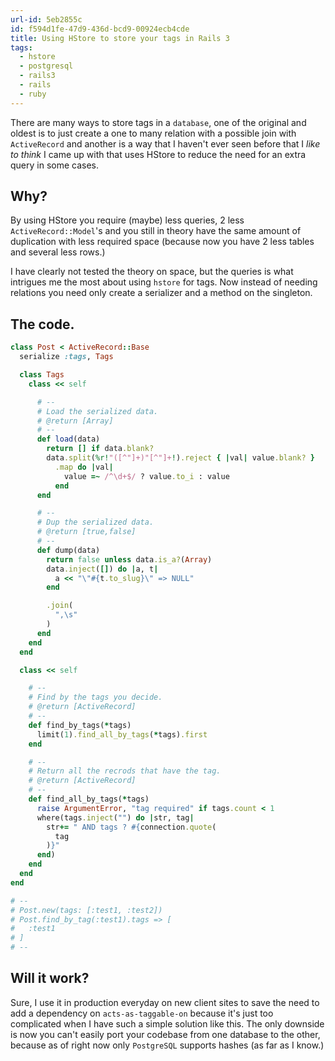 ```yaml
---
url-id: 5eb2855c
id: f594d1fe-47d9-436d-bcd9-00924ecb4cde
title: Using HStore to store your tags in Rails 3
tags:
  - hstore
  - postgresql
  - rails3
  - rails
  - ruby
---
```


There are many ways to store tags in a `database`, one of the original and oldest is to just create a one to many relation with a possible join with `ActiveRecord` and another is a way that I haven't ever seen before that I _like to think_ I came up with that uses HStore to reduce the need for an extra query in some cases.

## Why?

By using HStore you require (maybe) less queries, 2 less `ActiveRecord::Model`'s and you still in theory have the same amount of duplication with less required space (because now you have 2 less tables and several less rows.)

I have clearly not tested the theory on space, but the queries is what intrigues me the most about using `hstore` for tags. Now instead of needing relations you need only create a serializer and a method on the singleton.

## The code.

```ruby
class Post < ActiveRecord::Base
  serialize :tags, Tags

  class Tags
    class << self

      # --
      # Load the serialized data.
      # @return [Array]
      # --
      def load(data)
        return [] if data.blank?
        data.split(%r!"([^"]+)"[^"]+!).reject { |val| value.blank? }
          .map do |val|
            value =~ /^\d+$/ ? value.to_i : value
          end
      end

      # --
      # Dup the serialized data.
      # @return [true,false]
      # --
      def dump(data)
        return false unless data.is_a?(Array)
        data.inject([]) do |a, t|
          a << "\"#{t.to_slug}\" => NULL"
        end

        .join(
          ",\s"
        )
      end
    end
  end

  class << self

    # --
    # Find by the tags you decide.
    # @return [ActiveRecord]
    # --
    def find_by_tags(*tags)
      limit(1).find_all_by_tags(*tags).first
    end

    # --
    # Return all the recrods that have the tag.
    # @return [ActiveRecord]
    # --
    def find_all_by_tags(*tags)
      raise ArgumentError, "tag required" if tags.count < 1
      where(tags.inject("") do |str, tag|
        str+= " AND tags ? #{connection.quote(
          tag
        )}"
      end)
    end
  end
end

# --
# Post.new(tags: [:test1, :test2])
# Post.find_by_tag(:test1).tags => [
#   :test1
# ]
# --
```

## Will it work?

Sure, I use it in production everyday on new client sites to save the need to add a dependency on `acts-as-taggable-on` because it's just too complicated when I have such a simple solution like this. The only downside is now you can't easily port your codebase from one database to the other, because as of right now only `PostgreSQL` supports hashes (as far as I know.)
